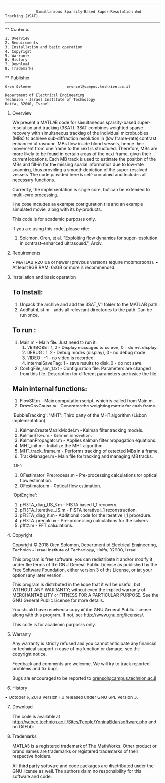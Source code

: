 	_____________________________________________________________________________________________

				  Simultaneous Sparsity-Based Super-Resolution And Tracking (3SAT)
	_____________________________________________________________________________________________


** Contents

	1. Overview
	2. Requirements
	3. Installation and basic operation
	4. Copyright
	5. Warranty
	6. History
	7. Download
	8. Trademarks

** Publisher
	
	Oren Solomon				orensol@campus.technion.ac.il
		
	Department of Electrical Engineering
	Technion - Israel Institute of Technology
	Haifa, 32000, Israel

1. Overview

	We present a MATLAB code for simultaneous sparsity-based super-resolution and tracking (3SAT).
	3SAT combines weighted sparse recovery with simultaneous tracking of the individual microbubbles (MBs) to achieve sub-diffraction resolution in (low frame-rate) contrast enhanced ultrasound.
	MBs flow inside blood vessels, hence their movement from one frame to the next is structured. Therefore, MBs are more likely to be found in certain areas of the next frame, given their current locations. 
	Each MB track is used to estimate the position of the MBs and fill-in for the missing spatial information due to low-rate scanning, thus providing a smooth depiction of the super-resolved vessels.
	The code provided here is self-contained and includes all necessary functions. 
	
	Currently, the implementation is single core, but can be extended to multi-core processing.
	
	The code includes an example configuration file and an example simulated movie, along with its by-products.
	
	This code is for academic purposes only.
	
	If you are using this code, please cite: 
    1.	Solomon, Oren, et al. "Exploiting flow dynamics for super-resolution in contrast-enhanced ultrasound.", Arxiv.


2. Requirements

	• MATLAB R2016a or newer (previous versions require modifications).
	• At least 8GB RAM; 64GB or more is recommended.


3. Installation and basic operation
	
	To Install:
	-----------
	1. Unpack the archive and add the 3SAT_V1 folder to the MATLAB path.
	2. AddPathList.m - adds all releveant directories to the path. Can be run once.
	
	To run    :
	-----------
	1. Main.m               - Main file. Just need to run it.
		1. VERBOSE         : 1, 2 - Display massages to screen, 0 - do not display.
		2. DEBUG 		   : 1, 2 - Debug modes (display), 0 - no debug mode.
		3. VIDEO		   : -1 - no video is recorded. 
		4. InternalSaveFlag: 1 - save results to disk, 0 - do not save.
	2. ConfigFile_sim_1.txt - Configuration file. Parameters are changed from this file. Description for different parameters are inside the file.
	
	Main internal functions:
	------------------------
	1. FlowSR.m       - Main computation script, which is called from Main.m.
	2. DrawCovGauss.m - Generates the weighting matrix for each frame. 
	
	'BubbleTracking\':
		'MHT\': Third party of the MHT algorithm (Lisbon implementation)
 	1. KalmanCreateMatrixModel.m - Kalman filter tracking models.
	2. KalmanFlow.m 			 - Kalman innovation.
	3. KalmanPropagator.m 		 - Applies Kalman filter propagation equations. 
	4. MHT_init.m 				 - Initialize the MHT algorithm.
	5. MHT_track_frame.m 	     - Performs tracking of detected MBs in a frame.
	6. TrackManager.m 		     - Main file for tracking and managing MB tracks.
	
	
	'OF\':
	1. OFestimator_Preprocess.m - Pre-processing calculations for optical flow estimation.
	2. OFestimator.m 			- Optical flow estimation.
	
	'OptEngine\':
	1. pFISTA_diag_US_3.m    - FISTA based l_1 recovery.
	2. pFISTA_Iterative_US.m - FISTA iterative l_1 reconstruction.
	3. pFISTA_diag_it.m 	 - Additional code for the iterative l_1 procedure.
	4. pFISTA_precalc.m 	 - Pre-processing calculations for the solvers
	5. pfft2.m 				 - FFT calculations.
	
4. Copyright

    Copyright © 2018 Oren Solomon, Department of Electrical Engineering, 
	Technion - Israel Institute of Technology, Haifa, 32000, Israel
	
	This program is free software: you can redistribute it and/or modify
	it under the terms of the GNU General Public License as published by
	the Free Software Foundation, either version 3 of the License, or
	(at your option) any later version.

	This program is distributed in the hope that it will be useful,
	but WITHOUT ANY WARRANTY; without even the implied warranty of
	MERCHANTABILITY or FITNESS FOR A PARTICULAR PURPOSE.  See the
	GNU General Public License for more details.

	You should have received a copy of the GNU General Public License
	along with this program.  If not, see <http://www.gnu.org/licenses/>.
	
	This code is for academic purposes only.
	
5. Warranty

	Any warranty is strictly refused and you cannot anticipate any financial or
	technical support in case of malfunction or damage; see the copyright notice.

	Feedback and comments are welcome. We will try to track reported problems and
	fix bugs.

	Bugs are encouraged to be reported to orensol@campus.technion.ac.il
	
6. History

  • October 6, 2018
	Version 1.0 released under GNU GPL version 3.


7. Download

	The code is available at http://webee.technion.ac.il/Sites/People/YoninaEldar/software.php
	and on GitHub: 


8. Trademarks

	MATLAB is a registered trademark of The MathWorks. Other product or brand
	names are trademarks or registered trademarks of their respective holders.
	
	All third party software and code packages are disctributed under the GNU license as well. 
	The authors claim no responsibility for this software and code.
